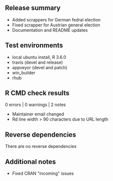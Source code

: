 ## Release summary
* Added scrappers for German fedral election
* Fixed scrapper for Austrian general election
* Documentation and README updates

## Test environments
* local ubuntu install, R 3.6.0
* travis (devel and release)
* appveyor (devel and patch)
* win_builder
* rhub

## R CMD check results

0 errors | 0 warnings | 2 notes

* Maintainer email changed
* Rd line width > 90 characters due to URL length


## Reverse dependencies

There are no reverse dependencies

## Additional notes
* Fixed CRAN "incoming" issues
